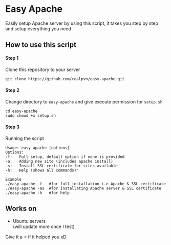 # Easy Apache
Easily setup Apache server by using this script, it takes you step by step and setup everything you need

## How to use this script
#### Step 1
Clone this repository to your server  
```
git clone https://github.com/realpvn/easy-apache.git
```

#### Step 2
Change directory to `easy-apache` and give execute permission for `setup.sh`  
```
cd easy-apache
sudo chmod +x setup.sh
```

#### Step 3
Running the script
```
Usage: easy-apache [options]
Options:
-f:   Full setup, default option if none is provided
-a:   Adding new site (includes apache install)
-s:   Install SSL certificate for sites available
-h:   Help (shows all commands)"

Example
./easy-apache -f   #for full installation i.e Apache & SSL certificate
./easy-apache -as  #for installating Apache server & SSL certificate
./easy-apache -h   #for help
```


## Works on
- Ubuntu servers  
(will update more once I test)

Give it a ⭐ if it helped you xD
